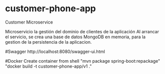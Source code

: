 # customer-phone-app
Customer Microservice

Microservicio la gestión del dominio de clientes de la aplicación
Al arrancar el servicio, se crea una base de datos MongoDB en memoria, 
para la gestion de la persistencia de la aplicacion.

#Swagger
http://localhost:8080/swagger-ui.html

#Docker
Create container from shell 
	"mvn package spring-boot:repackage"
	"docker build -t customer-phone-app/v1 ."
